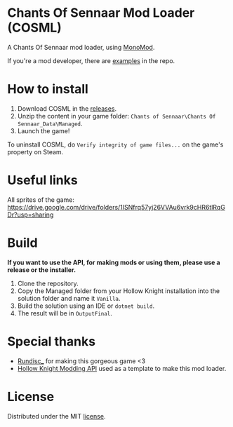 Chants Of Sennaar Mod Loader (COSML)
=========================

A Chants Of Sennaar mod loader, using [MonoMod](https://github.com/MonoMod/MonoMod).

If you're a mod developer, there are [examples](https://github.com/COS-Modding/COSML/tree/main/Examples) in the repo.

How to install
=======
1. Download COSML in the [releases](https://github.com/COS-Modding/COSML/releases/latest).
2. Unzip the content in your game folder: `Chants of Sennaar\Chants Of Sennaar_Data\Managed`.
3. Launch the game!

To uninstall COSML, do `Verify integrity of game files...` on the game's property on Steam.

Useful links
=======
All sprites of the game: https://drive.google.com/drive/folders/1ISNfrq57yj26VVAu6vrk9cHR6tlRqGDr?usp=sharing

Build
=======

**If you want to use the API, for making mods or using them, please use a release or the installer.**

1. Clone the repository.
2. Copy the Managed folder from your Hollow Knight installation into the solution folder and name it `Vanilla`.
3. Build the solution using an IDE or `dotnet build`.
4. The result will be in `OutputFinal`.

Special thanks
=======
- [Rundisc_](https://www.rundisc.io/chants-of-sennaar/) for making this gorgeous game <3
- [Hollow Knight Modding API](https://github.com/hk-modding/api) used as a template to make this mod loader.

License
=======
Distributed under the MIT [license](https://github.com/COS-Modding/COSML/blob/main/LICENSE).
